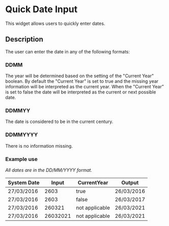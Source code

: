 # Quick Date Input

This widget allows users to quickly enter dates.
 
## Description

The user can enter the date in any of the following formats:

### DDMM
The year will be determined based on the setting of the "Current Year" boolean. By default the "Current Year" is set to true and the missing year information will be interpreted as the current year. When the "Current Year" is set to false the date will be interpreted as the current or next possible date.

### DDMMYY
The date is considered to be in the current century.

### DDMMYYYY
There is no information missing.

### Example use
*All dates are in the DD/MM/YYYY format.*

|System Date|Input|CurrentYear|Output|
|---|---|---|---|
|27/03/2016|2603|true|26/03/2016|
|27/03/2016|2603|false|26/03/2017|
|27/03/2016|260321|not applicable|26/03/2021|
|27/03/2016|26032021|not applicable|26/03/2021|
